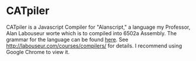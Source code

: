 CATpiler
========

CATpiler is a Javascript Compiler for "Alanscript," a language my Professor, 
Alan Labouseur worte which is to compiled into 6502a Assembly.
The grammar for the language can be found [here](https://github.com/w0jnar/CATpiler/blob/master/grammar.pdf).
See http://labouseur.com/courses/compilers/ for details. I recommend using Google Chrome to view it.
